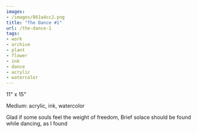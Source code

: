 ```yaml
---
images:
- /images/861a4cc2.png
title: "The Dance #1"
url: /the-dance-1
tags:
- work
- archive
- plant
- flower
- ink
- dance
- acrylic
- watercolor
---
```

11" x 15"

Medium: acrylic, ink, watercolor

Glad if some souls feel the weight of freedom,
Brief solace should be found while dancing, as I found
